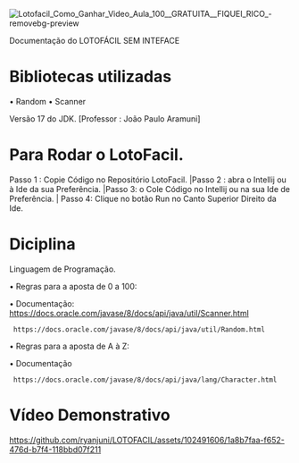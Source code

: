 

![Lotofacil_Como_Ganhar_Video_Aula_100__GRATUITA__FIQUEI_RICO_-removebg-preview](https://github.com/user-attachments/assets/9274f13d-58ec-49b4-87c6-1215aca60156)




 Documentação do LOTOFÁCIL SEM INTEFACE
 
   
# Bibliotecas utilizadas 
• Random
• Scanner

Versão 17 do JDK.
 [Professor : João Paulo Aramuni]

# Para Rodar  o LotoFacil.

Passo 1 :
  Copie Código no Repositório LotoFacil.
|Passo 2 :
  abra  o Intellij ou à Ide da sua Preferência.
|Passo 3:
  o Cole Código no Intellij ou na sua Ide de Preferência.
| Passo 4:
Clique no botão Run no Canto Superior Direito da Ide.

# Diciplina 
Linguagem de Programação.

• Regras para a aposta de 0 a 100:

  • Documentação:
    https://docs.oracle.com/javase/8/docs/api/java/util/Scanner.html

     https://docs.oracle.com/javase/8/docs/api/java/util/Random.html     

 • Regras para a aposta de A à Z:   

   • Documentação

     https://docs.oracle.com/javase/8/docs/api/java/lang/Character.html


#  Vídeo Demonstrativo

  https://github.com/ryanjuni/LOTOFACIL/assets/102491606/1a8b7faa-f652-476d-b7f4-118bbd07f211
